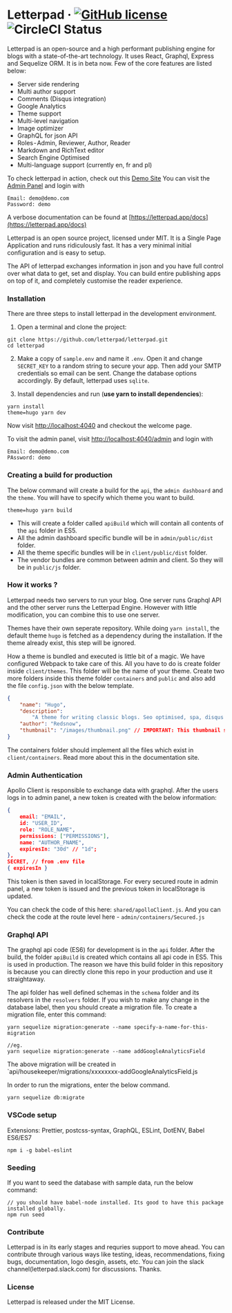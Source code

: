 # Letterpad &middot; [![GitHub license](https://img.shields.io/badge/license-MIT-blue.svg)](https://github.com/ajaxtown/letterpad/blob/master/LICENSE) ![CircleCI Status](https://circleci.com/gh/ajaxtown/letterpad.svg?style=shield&circle-token=:circle-token)

Letterpad is an open-source and a high performant publishing engine for blogs with a state-of-the-art technology. It uses React, Graphql, Express and Sequelize ORM. It is in beta now. Few of the core features are listed below:

-   Server side rendering
-   Multi author support
-   Comments (Disqus integration)
-   Google Analytics
-   Theme support
-   Multi-level navigation
-   Image optimizer
-   GraphQL for json API
-   Roles - Admin, Reviewer, Author, Reader
-   Markdown and RichText editor
-   Search Engine Optimised
-   Multi-language support (currently en, fr and pl)

To check letterpad in action, check out this [Demo Site](https://letterpad.app/demo)
You can visit the [Admin Panel](https://letterpad.app/demo/admin/login) and login with

```
Email: demo@demo.com
Password: demo
```

A verbose documentation can be found at [https://letterpad.app/docs](https://letterpad.app/docs)

Letterpad is an open source project, licensed under MIT. It is a Single Page Application and runs ridiculously fast. It has a very minimal initial configuration and is easy to setup.

The API of letterpad exchanges information in json and you have full control over what data to get, set and display. You can build entire publishing apps on top of it, and completely customise the reader experience.

### Installation

There are three steps to install letterpad in the development environment.

1.  Open a terminal and clone the project:

```
git clone https://github.com/letterpad/letterpad.git
cd letterpad
```

2.  Make a copy of `sample.env` and name it `.env`. Open it and change `SECRET_KEY` to a random string to secure your app. Then add your SMTP credentials so email can be sent. Change the database options accordingly. By default, letterpad uses `sqlite`.

3.  Install dependencies and run (**use yarn to install dependencies**):

```
yarn install
theme=hugo yarn dev
```

Now visit [http://localhost:4040](http://localhost:4040) and checkout the welcome page.

To visit the admin panel, visit [http://localhost:4040/admin](http://localhost:4040/admin) and login with

```
Email: demo@demo.com
PAssword: demo
```

### Creating a build for production

The below command will create a build for the `api`, the `admin dashboard` and the `theme`. You will have to specify which theme you want to build.

```
theme=hugo yarn build
```

-   This will create a folder called `apiBuild` which will contain all contents of the `api` folder in ES5.
-   All the admin dashboard specific bundle will be in `admin/public/dist` folder.
-   All the theme specific bundles will be in `client/public/dist` folder.
-   The vendor bundles are common between admin and client. So they will be in `public/js` folder.

### How it works ?

Letterpad needs two servers to run your blog. One server runs Graphql API and the other server runs the Letterpad Engine. However with little modification, you can combine this to use one server.

Themes have their own seperate repository. While doing `yarn install`, the default theme `hugo` is fetched as a dependency during the installation. If the theme already exist, this step will be ignored.

How a theme is bundled and executed is little bit of a magic. We have configured Webpack to take care of this. All you have to do is create folder inside `client/themes`. This folder will be the name of your theme.
Create two more folders inside this theme folder `containers` and `public` and also add the file `config.json` with the below template.

```json
{
    "name": "Hugo",
    "description":
        "A theme for writing classic blogs. Seo optimised, spa, disqus integrtion",
    "author": "Redsnow",
    "thumbnail": "/images/thumbnail.png" // IMPORTANT: This thumbnail should exist inside the public folder of your theme
}
```

The containers folder should implement all the files which exist in `client/containers`. Read more about this in the documentation site.

### Admin Authentication

Apollo Client is responsible to exchange data with graphql. After the users logs in to admin panel, a new token is created with the below information:

```json
{
    email: "EMAIL",
    id: "USER_ID",
    role: "ROLE_NAME",
    permissions: ["PERMISSIONS"],
    name: "AUTHOR_FNAME",
    expiresIn: "30d" // "1d";
},
SECRET, // from .env file
{ expiresIn }
```

This token is then saved in localStorage. For every secured route in admin panel, a new token is issued and the previous token in localStorage is updated.

You can check the code of this here: `shared/apolloClient.js`.
And you can check the code at the route level here - `admin/containers/Secured.js`

### Graphql API

The graphql api code (ES6) for development is in the `api` folder. After the build, the folder `apiBuild` is created which contains all api code in ES5. This is used in production. The reason we have this build folder in this repository is because you can directly clone this repo in your production and use it straightaway.

The api folder has well defined schemas in the `schema` folder and its resolvers in the `resolvers` folder. If you wish to make any change in the database label, then you should create a migration file. To create a migration file, enter this command:

```
yarn sequelize migration:generate --name specify-a-name-for-this-migration

//eg.
yarn sequelize migration:generate --name addGoogleAnalyticsField
```

The above migration will be created in `api/housekeeper/migrations/xxxxxxxx-addGoogleAnalyticsField.js

In order to run the migrations, enter the below command.

```
yarn sequelize db:migrate
```

### VSCode setup

Extensions: Prettier, postcss-syntax, GraphQL, ESLint, DotENV, Babel ES6/ES7

```
npm i -g babel-eslint
```

### Seeding

If you want to seed the database with sample data, run the below command:

```
// you should have babel-node installed. Its good to have this package installed globally.
npm run seed
```

### Contribute

Letterpad is in its early stages and requries support to move ahead. You can contribute through various ways like
testing, ideas, recommendations, fixing bugs, documentation, logo desgin, assets, etc. You can join the slack channel(letterpad.slack.com) for discussions. Thanks.

### License

Letterpad is released under the MIT License.
